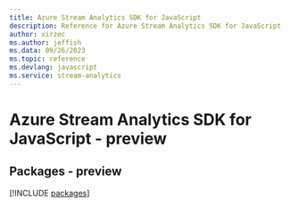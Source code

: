 ```yaml
---
title: Azure Stream Analytics SDK for JavaScript
description: Reference for Azure Stream Analytics SDK for JavaScript
author: xirzec
ms.author: jeffish
ms.data: 09/26/2023
ms.topic: reference
ms.devlang: javascript
ms.service: stream-analytics
---
```

# Azure Stream Analytics SDK for JavaScript - preview
## Packages - preview
[!INCLUDE [packages](stream-analytics-index.md)]